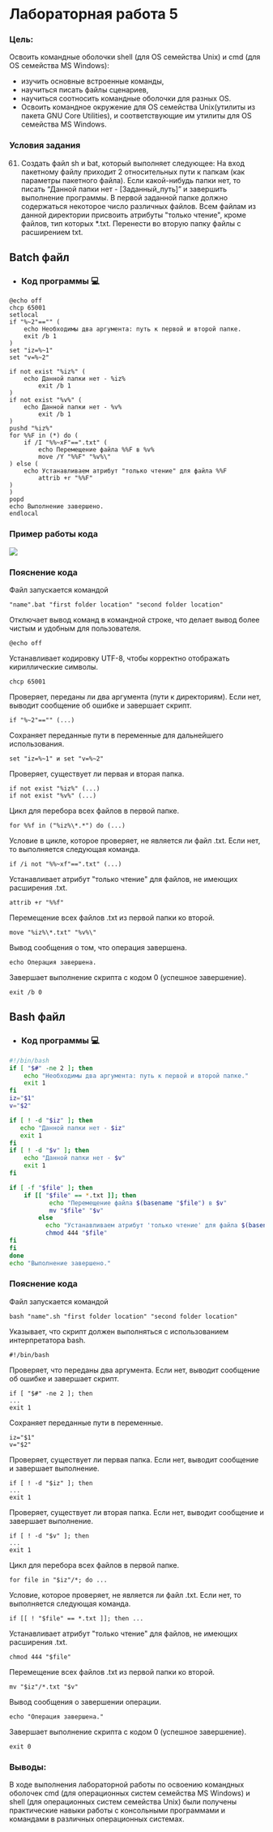 # Лабораторная работа 5
 
### Цель: 
 
Освоить командные оболочки shell (для OS семейства Unix) и cmd (для OS семейства MS Windows):
+ изучить основные встроенные команды,
+ научиться писать файлы сценариев,
+ научиться соотносить командные оболочки для разных OS.
+ Освоить командное окружение для OS семейства Unix(утилиты из пакета GNU Core Utilities), и соответствующие им утилиты для OS семейства MS Windows.
### Условия задания
61. Создать файл sh и bat, который выполняет следующее: 
На вход пакетному файлу приходит 2 относительных пути к папкам (как параметры пакетного файла). Если какой-нибудь папки нет, то писать “Данной папки нет - [Заданный_путь]” и завершить выполнение программы. В первой заданной папке должно содержаться некоторое число различных файлов. Всем файлам из данной директории присвоить атрибуты "только чтение", кроме файлов, тип которых *.txt. Перенести во вторую папку файлы с расширением txt.
## Batch файл
- ### Код программы :computer:
```batch
@echo off
chcp 65001
setlocal
if "%~2"=="" (    
    echo Необходимы два аргумента: путь к первой и второй папке.
    exit /b 1
)
set "iz=%~1"
set "v=%~2"
    	
if not exist "%iz%" (
	echo Данной папки нет - %iz%
    	exit /b 1
)
if not exist "%v%" (
	echo Данной папки нет - %v%
    	exit /b 1
)
pushd "%iz%"
for %%F in (*) do (
	if /I "%%~xF"==".txt" (
        echo Перемещение файла %%F в %v%       
        move /Y "%%F" "%v%\"
) else (        
	echo Устанавливаем атрибут "только чтение" для файла %%F
        attrib +r "%%F"   
)
)
popd
echo Выполнение завершено.
endlocal
```
### Пример работы кода
![](im1.png)

### Пояснение кода

Файл запускается командой
```
"name".bat "first folder location" "second folder location" 
```
Отключает вывод команд в командной строке, что делает вывод более чистым и удобным для пользователя.
```
@echo off
```
Устанавливает кодировку UTF-8, чтобы корректно отображать кириллические символы.
```
chcp 65001
```
Проверяет, переданы ли два аргумента (пути к директориям). Если нет, выводит сообщение об ошибке и завершает скрипт.
```
if "%~2"=="" (...)
```
Сохраняет переданные пути в переменные для дальнейшего использования.
```
set "iz=%~1" и set "v=%~2"
```
Проверяет, существует ли первая и вторая папка.
```
if not exist "%iz%" (...)
if not exist "%v%" (...)
```
Цикл для перебора всех файлов в первой папке.
```
for %%f in ("%iz%\*.*") do (...)
```
Условие в цикле, которое проверяет, не является ли файл .txt. Если нет, то выполняется следующая команда.
```
if /i not "%%~xf"==".txt" (...)
```
Устанавливает атрибут "только чтение" для файлов, не имеющих расширения .txt.
```
attrib +r "%%f"
```
Перемещение всех файлов .txt из первой папки ко второй.
```
move "%iz%\*.txt" "%v%\"
```
Вывод сообщения о том, что операция завершена.
```
echo Операция завершена.
```
Завершает выполнение скрипта с кодом 0 (успешное завершение).
```
exit /b 0
```
## Bash файл
- ### Код программы :computer:
```bash
#!/bin/bash
if [ "$#" -ne 2 ]; then
    echo "Необходимы два аргумента: путь к первой и второй папке."
    exit 1
fi
iz="$1"
v="$2"

if [ ! -d "$iz" ]; then    
   echo "Данной папки нет - $iz"
   exit 1 
fi
if [ ! -d "$v" ]; then
    echo "Данной папки нет - $v"   
    exit 1
fi

if [ -f "$file" ]; then        
    if [[ "$file" == *.txt ]]; then
           echo "Перемещение файла $(basename "$file") в $v"            
           mv "$file" "$v"
        else            
          echo "Устанавливаем атрибут 'только чтение' для файла $(basename "$file")"
          chmod 444 "$file"        
fi
fi 
done
echo "Выполнение завершено."
```
### Пояснение кода

Файл запускается командой
```
bash "name".sh "first folder location" "second folder location" 
```
Указывает, что скрипт должен выполняться с использованием интерпретатора bash.
```
#!/bin/bash
```
Проверяет, что переданы два аргумента. Если нет, выводит сообщение об ошибке и завершает скрипт.
```
if [ "$#" -ne 2 ]; then
...
exit 1
```
Сохраняет переданные пути в переменные.
```
iz="$1"
v="$2"
```
Проверяет, существует ли первая папка. Если нет, выводит сообщение и завершает выполнение.
```
if [ ! -d "$iz" ]; then
...
exit 1
```
Проверяет, существует ли вторая папка. Если нет, выводит сообщение и завершает выполнение.
```
if [ ! -d "$v" ]; then
...
exit 1
```
Цикл для перебора всех файлов в первой папке.
```
for file in "$iz"/*; do ...
```
Условие, которое проверяет, не является ли файл .txt. Если нет, то выполняется следующая команда.
```
if [[ ! "$file" == *.txt ]]; then ...
```
Устанавливает атрибут "только чтение" для файлов, не имеющих расширения .txt.
```
chmod 444 "$file"
```
Перемещение всех файлов .txt из первой папки ко второй.
```
mv "$iz"/*.txt "$v"
```
Вывод сообщения о завершении операции.
```
echo "Операция завершена."
```
Завершает выполнение скрипта с кодом 0 (успешное завершение).
```
exit 0
```
### Выводы: 
 В ходе выполнения лабораторной работы по освоению командных оболочек cmd (для операционных систем семейства MS Windows) и shell (для операционных систем семейства Unix) были получены практические навыки работы с консольными программами и командами в различных операционных системах. 
